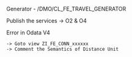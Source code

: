 Generator - /DMO/CL_FE_TRAVEL_GENERATOR

Publish the services -> O2 & O4 
  
Error in Odata V4 

	-> Goto view ZI_FE_CONN_xxxxxx 
	-> Comment the Semantics of Distance Unit

